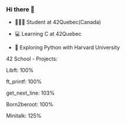 ### Hi there 👋


* 👩🏽‍🏫 Student at 42Quebec(Canada)

* 💻 Learning C at 42Quebec

* 🐍 Exploring Python with Harvard University


42 School - Projects:

Libft: 100%

ft_printf: 100%

get_next_line: 103%

Born2beroot: 100%

Minitalk: 125%
